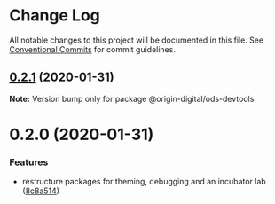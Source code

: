 # Change Log

All notable changes to this project will be documented in this file.
See [Conventional Commits](https://conventionalcommits.org) for commit guidelines.

## [0.2.1](https://bitbucket.orgn.io/od/origin-ui/compare/@origin-digital/ods-devtools@0.2.0...@origin-digital/ods-devtools@0.2.1) (2020-01-31)

**Note:** Version bump only for package @origin-digital/ods-devtools





# 0.2.0 (2020-01-31)


### Features

* restructure packages for theming, debugging and an incubator lab ([8c8a514](https://bitbucket.orgn.io/od/origin-ui/commits/8c8a514))
